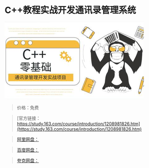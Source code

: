 # C++教程实战开发通讯录管理系统

![img](../../../assets/study163/free/6d2cdd5713cd4c0db3e80ebf49185bde.jpg)

> 价格：免费

> [官方链接：https://study.163.com/course/introduction/1208981826.htm](https://study.163.com/course/introduction/1208981826.htm)

> [阿里网盘：]()

> [百度网盘：]()

> [夸克网盘：]()
